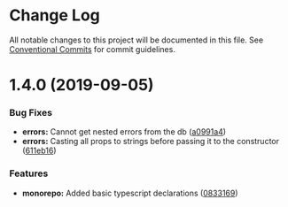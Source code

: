 # Change Log

All notable changes to this project will be documented in this file.
See [Conventional Commits](https://conventionalcommits.org) for commit guidelines.

# 1.4.0 (2019-09-05)

### Bug Fixes

- **errors:** Cannot get nested errors from the db ([a0991a4](https://github.com/tomcwilliamson/cactus/commit/a0991a4))
- **errors:** Casting all props to strings before passing it to the constructor ([611eb16](https://github.com/tomcwilliamson/cactus/commit/611eb16))

### Features

- **monorepo:** Added basic typescript declarations ([0833169](https://github.com/tomcwilliamson/cactus/commit/0833169))
